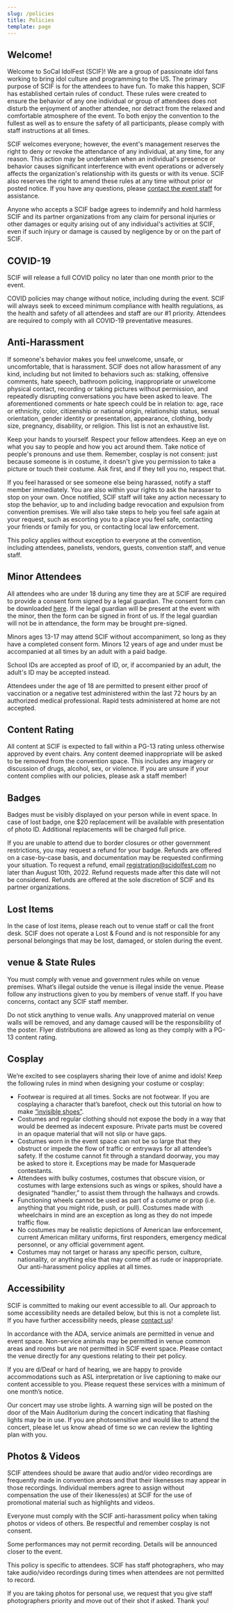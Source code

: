 ```yaml
---
slug: /policies
title: Policies
template: page
---
```


## Welcome!

Welcome to SoCal IdolFest (SCIF)! We are a group of passionate idol fans working to bring idol culture and programming to the US. The primary purpose of SCIF is for the attendees to have fun. To make this happen, SCIF has established certain rules of conduct. These rules were created to ensure the behavior of any one individual or group of attendees does not disturb the enjoyment of another attendee, nor detract from the relaxed and comfortable atmosphere of the event. To both enjoy the convention to the fullest as well as to ensure the safety of all participants, please comply with staff instructions at all times.

SCIF welcomes everyone; however, the event's management reserves the right to deny or revoke the attendance of any individual, at any time, for any reason. This action may be undertaken when an individual's presence or behavior causes significant interference with event operations or adversely affects the organization's relationship with its guests or with its venue. SCIF also reserves the right to amend these rules at any time without prior or posted notice. If you have any questions, please [contact the event staff](/contact) for assistance.

Anyone who accepts a SCIF badge agrees to indemnify and hold harmless SCIF and its partner organizations from any claim for personal injuries or other damages or equity arising out of any individual's activities at SCIF, even if such injury or damage is caused by negligence by or on the part of SCIF.

## COVID-19

SCIF will release a full COVID policy no later than one month prior to the event.

COVID policies may change without notice, including during the event. SCIF will always seek to exceed minimum compliance with health regulations, as the health and safety of all attendees and staff are our #1 priority. Attendees are required to comply with all COVID-19 preventative measures.

## Anti-Harassment

If someone's behavior makes you feel unwelcome, unsafe, or uncomfortable, that is harassment. SCIF does not allow harassment of any kind, including but not limited to behaviors such as: stalking, offensive comments, hate speech, bathroom policing, inappropriate or unwelcome physical contact, recording or taking pictures without permission, and repeatedly disrupting conversations you have been asked to leave. The aforementioned comments or hate speech could be in relation to: age, race or ethnicity, color, citizenship or national origin, relationship status, sexual orientation, gender identity or presentation, appearance, clothing, body size, pregnancy, disability, or religion. This list is not an exhaustive list.

Keep your hands to yourself. Respect your fellow attendees. Keep an eye on what you say to people and how you act around them. Take notice of people's pronouns and use them. Remember, cosplay is not consent: just because someone is in costume, it doesn't give you permission to take a picture or touch their costume. Ask first, and if they tell you no, respect that.

If you feel harassed or see someone else being harassed, notify a staff member immediately. You are also within your rights to ask the harasser to stop on your own. Once notified, SCIF staff will take any action necessary to stop the behavior, up to and including badge revocation and expulsion from convention premises. We will also take steps to help you feel safe again at your request, such as escorting you to a place you feel safe, contacting your friends or family for you, or contacting local law enforcement.

This policy applies without exception to everyone at the convention, including attendees, panelists, vendors, guests, convention staff, and venue staff.

## Minor Attendees

All attendees who are under 18 during any time they are at SCIF are required to provide a consent form signed by a legal guardian. The consent form can be downloaded [here](/Parental%20Consent%20Form.pdf). If the legal guardian will be present at the event with the minor, then the form can be signed in front of us. If the legal guardian will not be in attendance, the form may be brought pre-signed.

Minors ages 13-17 may attend SCIF without accompaniment, so long as they have a completed consent form. Minors 12 years of age and under must be accompanied at all times by an adult with a paid badge.

School IDs are accepted as proof of ID, or, if accompanied by an adult, the adult's ID may be accepted instead.

Attendees under the age of 18 are permitted to present either proof of vaccination or a negative test administered within the last 72 hours by an authorized medical professional. Rapid tests administered at home are not accepted.

## Content Rating

All content at SCIF is expected to fall within a PG-13 rating unless otherwise approved by event chairs. Any content deemed inappropriate will be asked to be removed from the convention space. This includes any imagery or discussion of drugs, alcohol, sex, or violence. If you are unsure if your content complies with our policies, please ask a staff member!

## Badges

Badges must be visibly displayed on your person while in event space. In case of lost badge, one $20 replacement will be available with presentation of photo ID. Additional replacements will be charged full price.

If you are unable to attend due to border closures or other government restrictions, you may request a refund for your badge. Refunds are offered on a case-by-case basis, and documentation may be requested confirming your situation. To request a refund, email [registration@scidolfest.com](mailto:registration@scidolfest.com) no later than August 10th, 2022. Refund requests made after this date will not be considered. Refunds are offered at the sole discretion of SCIF and its partner organizations.

## Lost Items

In the case of lost items, please reach out to venue staff or call the front desk. SCIF does not operate a Lost & Found and is not responsible for any personal belongings that may be lost, damaged, or stolen during the event.

## venue & State Rules

You must comply with venue and government rules while on venue premises. What’s illegal outside the venue is illegal inside the venue. Please follow any instructions given to you by members of venue staff. If you have concerns, contact any SCIF staff member.

Do not stick anything to venue walls. Any unapproved material on venue walls will be removed, and any damage caused will be the responsibility of the poster. Flyer distributions are allowed as long as they comply with a PG-13 content rating.

## Cosplay

We’re excited to see cosplayers sharing their love of anime and idols! Keep the following rules in mind when designing your costume or cosplay:

*   Footwear is required at all times. Socks are not footwear. If you are cosplaying a character that’s barefoot, check out this tutorial on how to make [“invisible shoes”](https://www.andsewingishalfthebattle.com/invisible-shoes/).
*   Costumes and regular clothing should not expose the body in a way that would be deemed as indecent exposure. Private parts must be covered in an opaque material that will not slip or have gaps.
*   Costumes worn in the event space can not be so large that they obstruct or impede the flow of traffic or entryways for all attendee’s safety. If the costume cannot fit through a standard doorway, you may be asked to store it. Exceptions may be made for Masquerade contestants.
*   Attendees with bulky costumes, costumes that obscure vision, or costumes with large extensions such as wings or spikes, should have a designated “handler,” to assist them through the hallways and crowds.
*   Functioning wheels cannot be used as part of a costume or prop (i.e. anything that you might ride, push, or pull). Costumes made with wheelchairs in mind are an exception as long as they do not impede traffic flow.
*   No costumes may be realistic depictions of American law enforcement, current American military uniforms, first responders, emergency medical personnel, or any official government agent.
*   Costumes may not target or harass any specific person, culture, nationality, or anything else that may come off as rude or inappropriate. Our anti-harassment policy applies at all times.

## Accessibility

SCIF is committed to making our event accessible to all. Our approach to some accessibility needs are detailed below, but this is not a complete list. If you have further accessibility needs, please [contact us](/contact)! 

In accordance with the ADA, service animals are permitted in venue and event space. Non-service animals may be permitted in venue common areas and rooms but are not permitted in SCIF event space. Please contact the venue directly for any questions relating to their pet policy.

If you are d/Deaf or hard of hearing, we are happy to provide accommodations such as ASL interpretation or live captioning to make our content accessible to you. Please request these services with a minimum of one month’s notice.

Our concert may use strobe lights. A warning sign will be posted on the door of the Main Auditorium during the concert indicating that flashing lights may be in use. If you are photosensitive and would like to attend the concert, please let us know ahead of time so we can review the lighting plan with you.

## Photos & Videos

SCIF attendees should be aware that audio and/or video recordings are frequently made in convention areas and that their likenesses may appear in those recordings. Individual members agree to assign without compensation the use of their likeness(es) at SCIF for the use of promotional material such as highlights and videos.

Everyone must comply with the SCIF anti-harassment policy when taking photos or videos of others. Be respectful and remember cosplay is not consent.

Some performances may not permit recording. Details will be announced closer to the event.

This policy is specific to attendees. SCIF has staff photographers, who may take audio/video recordings during times when attendees are not permitted to record.

If you are taking photos for personal use, we request that you give staff photographers priority and move out of their shot if asked. Thank you!